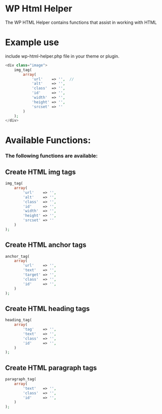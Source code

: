 # WP Html Helper
The WP HTML Helper contains functions that assist in working with HTML

# Example use
include wp-html-helper.php file in your theme or plugin.

```php
<div class="image">
	img_tag(
		array(
			'url' 	 => '',  // 
			'alt' 	 => '',
			'class'  => '',
			'id' 	 => '',
			'width'  => '',
			'height' => '',
			'srcset' => ''
		)
	);
</div>
```

# Available Functions:

### The following functions are available:

## Create HTML img tags
```php
img_tag(
	array(
		'url' 	 => '',
		'alt' 	 => '',
		'class'  => '',
		'id' 	 => '',
		'width'  => '',
		'height' => '',
		'srcset' => ''
	)
);

```
## Create HTML anchor tags
```php
anchor_tag(
	array(
		'url' 	 => '',
		'text' 	 => '',
		'target' => '',
		'class'  => '',
		'id' 	 => '',
	)
);

```
## Create HTML heading tags
```php
heading_tag(
	array(
		'tag' 	 => '',
		'text' 	 => '',
		'class'  => '',
		'id' 	 => '',
	)
);

```
## Create HTML paragraph tags
```php
paragraph_tag(
	array(
		'text' 	 => '',
		'class'  => '',
		'id' 	 => '',
	)
);

```
